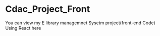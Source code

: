 # Cdac_Project_Front

You can view my E library managemnet Sysetm project(front-end Code) Using React  here
